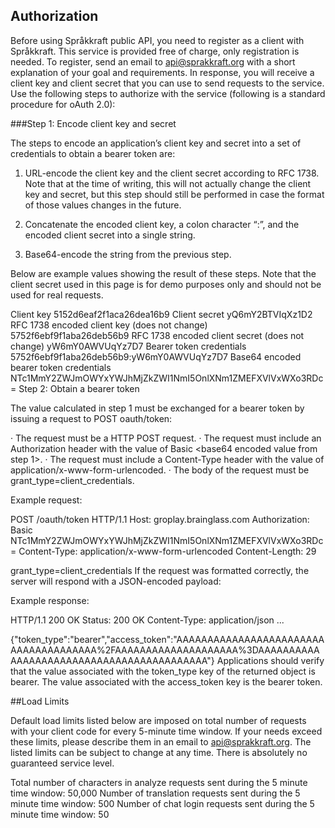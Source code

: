﻿
## Authorization

Before using Språkkraft public API, you need to register as a client with Språkkraft.
This service is provided free of charge, only registration is needed.
To register, send an email to api@sprakkraft.org with a short explanation of your goal
and requirements. In response, you will receive a client key and client secret
that you can use to send requests to the service. Use the following steps to 
authorize with the service (following is a standard procedure for oAuth 2.0):

###Step 1: Encode client key and secret

The steps to encode an application’s client key and secret into a set of credentials
to obtain a bearer token are:

1. URL-encode the client key and the client secret according to RFC 1738. Note that at the time of writing, this will not actually change the client key and secret, but this step should still be performed in case the format of those values changes in the future.

2. Concatenate the encoded client key, a colon character “:”, and the encoded client secret into a single string.

3. Base64-encode the string from the previous step.

Below are example values showing the result of these steps. Note that the client secret
used in this page is for demo purposes only and should not be used for real requests.

Client key
5152d6eaf2f1aca26dea16b9
Client secret
yQ6mY2BTVIqXz1D2
RFC 1738 encoded client key (does not change)
5752f6ebf9f1aba26deb56b9
RFC 1738 encoded client secret (does not change)
yW6mY0AWVUqYz7D7
Bearer token credentials
5752f6ebf9f1aba26deb56b9:yW6mY0AWVUqYz7D7
Base64 encoded bearer token credentials
NTc1MmY2ZWJmOWYxYWJhMjZkZWI1NmI5OnlXNm1ZMEFXVlVxWXo3RDc=
Step 2: Obtain a bearer token

The value calculated in step 1 must be exchanged for a bearer token by issuing a request
to POST oauth/token:

· The request must be a HTTP POST request.
· The request must include an Authorization header with the value of Basic <base64 encoded value from step 1>.
· The request must include a Content-Type header with the value of application/x-www-form-urlencoded.
· The body of the request must be grant_type=client_credentials.

Example request:

POST /oauth/token HTTP/1.1
Host: groplay.brainglass.com
Authorization: Basic NTc1MmY2ZWJmOWYxYWJhMjZkZWI1NmI5OnlXNm1ZMEFXVlVxWXo3RDc=
Content-Type: application/x-www-form-urlencoded
Content-Length: 29
 
grant_type=client_credentials
If the request was formatted correctly, the server will respond with a JSON-encoded payload:

Example response:

HTTP/1.1 200 OK
Status: 200 OK
Content-Type: application/json
...
 
{"token_type":"bearer","access_token":"AAAAAAAAAAAAAAAAAAAAAAAAAAAAAAAAAAAAAA%2FAAAAAAAAAAAAAAAAAAAA%3DAAAAAAAAAAAAAAAAAAAAAAAAAAAAAAAAAAAAAAAAAA"}
Applications should verify that the value associated with the token_type key of the returned object is bearer. The value associated with the access_token key is the bearer token.

##Load Limits

Default load limits listed below are imposed on total number of requests with your client code for every 5-minute time window. If your needs exceed these limits, please describe them in an email to api@sprakkraft.org. The listed limits can be subject to change at any time. There is absolutely no guaranteed service level.

Total number of characters in analyze requests sent during the 5 minute time window: 50,000 
Number of translation requests sent during the 5 minute time window: 500 
Number of chat login requests sent during the 5 minute time window: 50 


